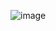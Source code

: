 ![image](https://github.com/vacu9708/Fundamental-knowledge/assets/67142421/3d5bb0da-830f-42a3-a06d-40c1ee07a084)
